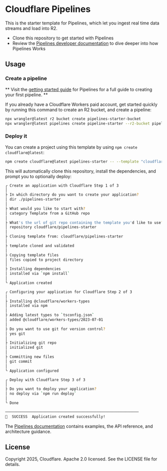 # Cloudflare Pipelines

This is the starter template for Pipelines, which let you ingest real time data streams and load into R2.

* Clone this repository to get started with Pipelines
* Review the [Pipelines developer documentation](https://developers.cloudflare.com/pipelines/) to dive deeper into how Pipelines Works

## Usage

### Create a pipeline
** Visit the [getting started guide](https://developers.cloudflare.com/pipelines/getting-started/) for Pipelines for a full guide to creating your first pipeline. **

If you already have a Cloudflare Workers paid account, get started quickly by running this command to create an R2 bucket, and create a pipeline:
```sh
npx wrangler@latest r2 bucket create pipelines-starter-bucket
npx wrangler@latest pipelines create pipeline-starter --r2-bucket pipelines-starter-bucket
```

### Deploy it
You can create a project using this template by using `npm create cloudflare@latest`:

```sh
npm create cloudflare@latest pipelines-starter -- --template "cloudflare/pipelines-starter"
```

This will automatically clone this repository, install the dependencies, and prompt you to optionally deploy:

```sh
╭ Create an application with Cloudflare Step 1 of 3
│
├ In which directory do you want to create your application?
│ dir ./pipelines-starter
│
├ What would you like to start with?
│ category Template from a GitHub repo
│
├ What's the url of git repo containing the template you'd like to use?
│ repository cloudflare/pipelines-starter
│
├ Cloning template from: cloudflare/pipelines-starter
│
├ template cloned and validated
│
├ Copying template files
│ files copied to project directory
│
├ Installing dependencies
│ installed via `npm install`
│
╰ Application created

╭ Configuring your application for Cloudflare Step 2 of 3
│
├ Installing @cloudflare/workers-types
│ installed via npm
│
├ Adding latest types to `tsconfig.json`
│ added @cloudflare/workers-types/2023-07-01
│
├ Do you want to use git for version control?
│ yes git
│
├ Initializing git repo
│ initialized git
│
├ Committing new files
│ git commit
│
╰ Application configured

╭ Deploy with Cloudflare Step 3 of 3
│
├ Do you want to deploy your application?
│ no deploy via `npm run deploy`
│
╰ Done

────────────────────────────────────────────────────────────
🎉  SUCCESS  Application created successfully!
```

The [Pipelines documentation](https://developers.cloudflare.com/pipelines/) contains examples, the API reference, and architecture guidance.

## License

Copyright 2025, Cloudflare. Apache 2.0 licensed. See the LICENSE file for details.